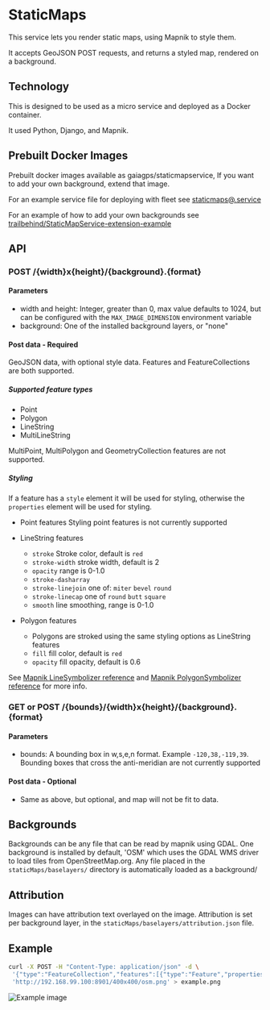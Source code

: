 # StaticMaps

This service lets you render static maps, using Mapnik to style them.

It accepts GeoJSON POST requests, and returns a styled map, rendered on a background.

## Technology

This is designed to be used as a micro service and deployed as a Docker container.

It used Python, Django, and Mapnik.

## Prebuilt Docker Images

Prebuilt docker images available as gaiagps/staticmapservice, If you want to add your own background, extend that image. 

For an example service file for deploying with fleet see [staticmaps@.service](staticmaps@.service)

For an example of how to add your own backgrounds see [trailbehind/StaticMapService-extension-example](https://github.com/trailbehind/StaticMapService-extension-example/)
## API

### POST /{width}x{height}/{background}.{format}
#### Parameters
* width and height: Integer, greater than 0, max value defaults to 1024, but can be configured with the `MAX_IMAGE_DIMENSION` environment variable
* background: One of the installed background layers, or "none"

#### Post data - Required
GeoJSON data, with optional style data. Features and FeatureCollections are both supported.

##### Supported feature types
* Point
* Polygon
* LineString
* MultiLineString

MultiPoint, MultiPolygon and GeometryCollection features are not supported.

##### Styling

If a feature has a `style` element it will be used for styling, otherwise the `properties` element will be used for styling.

* Point features
Styling point features is not currently supported

* LineString features

    * `stroke` Stroke color, default is `red`
    * `stroke-width` stroke width, default is 2
    * `opacity` range is 0-1.0
    * `stroke-dasharray`
    * `stroke-linejoin` one of: `miter` `bevel` `round`
    * `stroke-linecap` one of `round` `butt` `square`
    * `smooth` line smoothing, range is 0-1.0

* Polygon features
    
    *  Polygons are stroked using the same styling options as LineString features
    * `fill` fill color, default is `red`
    * `opacity` fill opacity, default is 0.6

See [Mapnik LineSymbolizer reference](https://github.com/mapnik/mapnik/wiki/LineSymbolizer) and [Mapnik PolygonSymbolizer reference](https://github.com/mapnik/mapnik/wiki/PolygonSymbolizer) for more info.

### GET or POST /{bounds}/{width}x{height}/{background}.{format}
#### Parameters
* bounds: A bounding box in w,s,e,n format. Example `-120,38,-119,39`. Bounding boxes that cross the anti-meridian are not currently supported

#### Post data - Optional
* Same as above, but optional, and map will not be fit to data.

## Backgrounds
Backgrounds can be any file that can be read by mapnik using GDAL. One background is installed by default, 'OSM' which uses the GDAL WMS driver to load tiles from OpenStreetMap.org. Any file placed in the `staticMaps/baselayers/` directory is automatically loaded as a background/

## Attribution
Images can have attribution text overlayed on the image. Attribution is set per background layer, in the `staticMaps/baselayers/attribution.json` file.


## Example 
```bash
curl -X POST -H "Content-Type: application/json" -d \
 '{"type":"FeatureCollection","features":[{"type":"Feature","properties":{"stroke":"#555555","stroke-width":2,"stroke-opacity":1,"fill":"#FED800","fill-opacity":0.5},"geometry":{"type":"Polygon","coordinates":[[[-122.49467253684996,37.77136775748373],[-122.49445796012878,37.771401680390476],[-122.49424338340759,37.77138471893906],[-122.493953704834,37.77131687309448],[-122.49380350112915,37.771189661968144],[-122.49377131462097,37.77101156602359],[-122.49380350112915,37.77079954648267],[-122.49388933181763,37.77067233446632],[-122.49405026435852,37.77057056469566],[-122.49428629875183,37.77054512223112],[-122.49451160430907,37.77062144959851],[-122.49474763870238,37.77079106568839],[-122.49483346939085,37.77102004679258],[-122.4948227405548,37.771223584956566],[-122.49467253684996,37.77136775748373]]]}},{"type":"Feature","properties":{"stroke-dasharray":[3,2]},"geometry":{"type":"LineString","coordinates":[[-122.49451160430907,37.77079954648267],[-122.4944633245468,37.77075290210209],[-122.49439358711244,37.77071473849609],[-122.49429166316986,37.77066809406202],[-122.49417901039122,37.770693536484245],[-122.49406099319457,37.77075714250155],[-122.49400734901428,37.77080378687947]]}},{"type":"Feature","geometry":{"type":"Point","coordinates":[-122.49448478221893,37.77111757556606]}},{"type":"Feature","geometry":{"type":"Point","coordinates":[-122.49414145946501,37.77113029670095]}}]}' \
 'http://192.168.99.100:8901/400x400/osm.png' > example.png
```

![Example image](http://static.gaiagps.com/staticMapsExample1.png)

